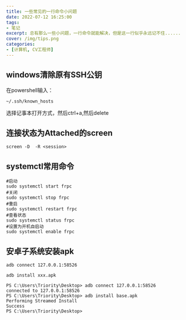 ```yaml
---
title: 一些常见的一行命令小问题
date: 2022-07-12 16:25:00
tags:
- 笔记
excerpt: 总有那么一些小问题，一行命令就能解决，但是这一行似乎永远记不住......
cover: /img/tips.png
categories: 
- [计算机, CV工程师]
---
```

## windows清除原有SSH公钥
在powershell输入：
```
~/.ssh/known_hosts
```
选择记事本打开方式，然后ctrl+a,然后delete

## 连接状态为Attached的screen
```
screen -D  -R <session>
```
## systemctl常用命令
```
#启动
sudo systemctl start frpc 
#关闭
sudo systemctl stop frpc
#重启
sudo systemctl restart frpc
#查看状态
sudo systemctl status frpc
#设置为开机自启动
sudo systemctl enable frpc
```
## 安卓子系统安装apk
```
adb connect 127.0.0.1:58526
```
```
adb install xxx.apk
``` 
```
PS C:\Users\Triority\Desktop> adb connect 127.0.0.1:58526
connected to 127.0.0.1:58526
PS C:\Users\Triority\Desktop> adb install base.apk
Performing Streamed Install
Success
PS C:\Users\Triority\Desktop>
```